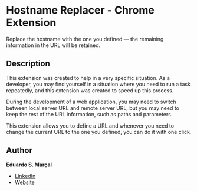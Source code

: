 # Hostname Replacer - Chrome Extension

Replace the hostname with the one you defined — the remaining information in the URL will be retained.

## Description

This extension was created to help in a very specific situation. As a developer, you may find yourself in a situation where you need to run a task repeatedly, and this extension was created to speed up this process.

During the development of a web application, you may need to switch between local server URL and remote server URL, but you may need to keep the rest of the URL information, such as paths and parameters.

This extension allows you to define a URL and whenever you need to change the current URL to the one you defined, you can do it with one click.

## Author

**Eduardo S. Marçal**
- [LinkedIn](https://www.linkedin.com/in/eduardosmarcal)
- [Website](https://eduardosmarcal.dev)
